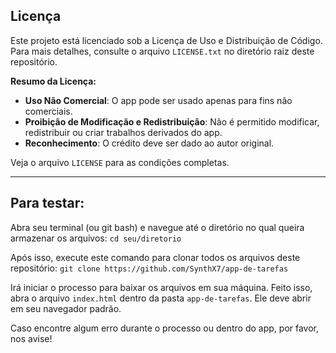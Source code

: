## Licença

Este projeto está licenciado sob a Licença de Uso e Distribuição de Código. Para mais detalhes, consulte o arquivo `LICENSE.txt` no diretório raiz deste repositório.

**Resumo da Licença:**

- **Uso Não Comercial**: O app pode ser usado apenas para fins não comerciais.
- **Proibição de Modificação e Redistribuição**: Não é permitido modificar, redistribuir ou criar trabalhos derivados do app.
- **Reconhecimento**: O crédito deve ser dado ao autor original.

Veja o arquivo `LICENSE` para as condições completas.

---

## Para testar:

Abra seu terminal (ou git bash) e navegue até o diretório no qual queira armazenar os arquivos:
```cd seu/diretorio```

Após isso, execute este comando para clonar todos os arquivos deste repositório:
```git clone https://github.com/SynthX7/app-de-tarefas```

Irá iniciar o processo para baixar os arquivos em sua máquina. Feito isso, abra o arquivo `index.html` dentro da pasta `app-de-tarefas`.
Ele deve abrir em seu navegador padrão.

Caso encontre algum erro durante o processo ou dentro do app, por favor, nos avise!
